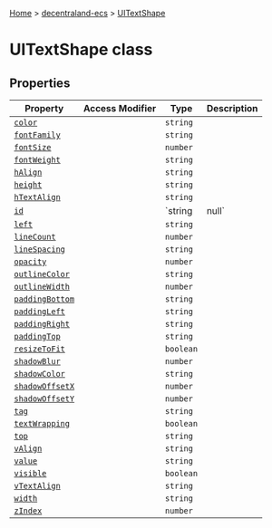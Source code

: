 [Home](./index) &gt; [decentraland-ecs](./decentraland-ecs.md) &gt; [UITextShape](./decentraland-ecs.uitextshape.md)

# UITextShape class

## Properties

|  Property | Access Modifier | Type | Description |
|  --- | --- | --- | --- |
|  [`color`](./decentraland-ecs.uitextshape.color.md) |  | `string` |  |
|  [`fontFamily`](./decentraland-ecs.uitextshape.fontfamily.md) |  | `string` |  |
|  [`fontSize`](./decentraland-ecs.uitextshape.fontsize.md) |  | `number` |  |
|  [`fontWeight`](./decentraland-ecs.uitextshape.fontweight.md) |  | `string` |  |
|  [`hAlign`](./decentraland-ecs.uitextshape.halign.md) |  | `string` |  |
|  [`height`](./decentraland-ecs.uitextshape.height.md) |  | `string` |  |
|  [`hTextAlign`](./decentraland-ecs.uitextshape.htextalign.md) |  | `string` |  |
|  [`id`](./decentraland-ecs.uitextshape.id.md) |  | `string | null` |  |
|  [`left`](./decentraland-ecs.uitextshape.left.md) |  | `string` |  |
|  [`lineCount`](./decentraland-ecs.uitextshape.linecount.md) |  | `number` |  |
|  [`lineSpacing`](./decentraland-ecs.uitextshape.linespacing.md) |  | `string` |  |
|  [`opacity`](./decentraland-ecs.uitextshape.opacity.md) |  | `number` |  |
|  [`outlineColor`](./decentraland-ecs.uitextshape.outlinecolor.md) |  | `string` |  |
|  [`outlineWidth`](./decentraland-ecs.uitextshape.outlinewidth.md) |  | `number` |  |
|  [`paddingBottom`](./decentraland-ecs.uitextshape.paddingbottom.md) |  | `string` |  |
|  [`paddingLeft`](./decentraland-ecs.uitextshape.paddingleft.md) |  | `string` |  |
|  [`paddingRight`](./decentraland-ecs.uitextshape.paddingright.md) |  | `string` |  |
|  [`paddingTop`](./decentraland-ecs.uitextshape.paddingtop.md) |  | `string` |  |
|  [`resizeToFit`](./decentraland-ecs.uitextshape.resizetofit.md) |  | `boolean` |  |
|  [`shadowBlur`](./decentraland-ecs.uitextshape.shadowblur.md) |  | `number` |  |
|  [`shadowColor`](./decentraland-ecs.uitextshape.shadowcolor.md) |  | `string` |  |
|  [`shadowOffsetX`](./decentraland-ecs.uitextshape.shadowoffsetx.md) |  | `number` |  |
|  [`shadowOffsetY`](./decentraland-ecs.uitextshape.shadowoffsety.md) |  | `number` |  |
|  [`tag`](./decentraland-ecs.uitextshape.tag.md) |  | `string` |  |
|  [`textWrapping`](./decentraland-ecs.uitextshape.textwrapping.md) |  | `boolean` |  |
|  [`top`](./decentraland-ecs.uitextshape.top.md) |  | `string` |  |
|  [`vAlign`](./decentraland-ecs.uitextshape.valign.md) |  | `string` |  |
|  [`value`](./decentraland-ecs.uitextshape.value.md) |  | `string` |  |
|  [`visible`](./decentraland-ecs.uitextshape.visible.md) |  | `boolean` |  |
|  [`vTextAlign`](./decentraland-ecs.uitextshape.vtextalign.md) |  | `string` |  |
|  [`width`](./decentraland-ecs.uitextshape.width.md) |  | `string` |  |
|  [`zIndex`](./decentraland-ecs.uitextshape.zindex.md) |  | `number` |  |

